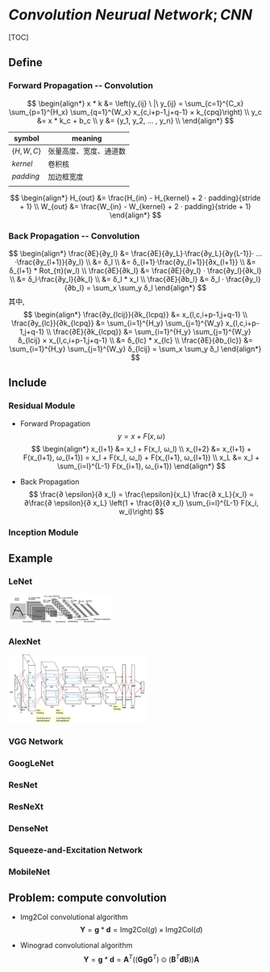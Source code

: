# $Convolution\ Neurual\ Network ; CNN$

[TOC]

## Define 

### Forward Propagation -- Convolution

$$
\begin{align*}
  x * k &= \left(y_{ij} \ |\ y_{ij} = \sum_{c=1}^{C_x} \sum_{p=1}^{H_x} \sum_{q=1}^{W_x} x_{c,i+p-1,j+q-1} × k_{cpq}\right)  \\
  y_c &= x * k_c + b_c  \\
  y &= {y_1, y_2, ... , y_n}  \\
\end{align*}
$$


  |symbol|meaning|
  |---|---|
  |$\{H, W, C\}$|张量高度、宽度、通道数|
  |$kernel$| 卷积核 |
  |$padding$| 加边框宽度 |
  |||

$$
\begin{align*}
    H_{out} &= \frac{H_{in} - H_{kernel} + 2 · padding}{stride + 1}  \\
    W_{out} &= \frac{W_{in} -  W_{kernel} + 2 · padding}{stride + 1}   
  \end{align*}
$$

### Back Propagation -- Convolution
$$
\begin{align*}
  \frac{∂E}{∂y_l} &= \frac{∂E}{∂y_L}·\frac{∂y_L}{∂y{L-1}}· ... ·\frac{∂y_{l+1}}{∂y_l}  \\
  &= δ_l \\
  &= δ_{l+1}·\frac{∂y_{l+1}}{∂x_{l+1}} \\
  &= δ_{l+1} * Rot_{π}(w_l)  \\
  \frac{∂E}{∂k_l} 
  &= \frac{∂E}{∂y_l} · \frac{∂y_l}{∂k_l} \\
  &= δ_l·\frac{∂y_l}{∂k_l}  \\
  &= δ_l * x_l  \\
  \frac{∂E}{∂b_l} &= δ_l · \frac{∂y_l}{∂b_l} = \sum_x \sum_y δ_l
\end{align*}
$$
其中,
$$
\begin{align*}
  \frac{∂y_{lcij}}{∂k_{lcpq}} &= x_{l,c,i+p-1,j+q-1}  \\
  \frac{∂y_{lc}}{∂k_{lcpq}} &= \sum_{i=1}^{H_y} \sum_{j=1}^{W_y} x_{l,c,i+p-1,j+q-1}  \\
  \frac{∂E}{∂k_{lcpq}} &= \sum_{i=1}^{H_y} \sum_{j=1}^{W_y} δ_{lcij} × x_{l,c,i+p-1,j+q-1}  \\
  &= δ_{lc} * x_{lc}  \\
  \frac{∂E}{∂b_{lc}} &= \sum_{i=1}^{H_y} \sum_{j=1}^{W_y} δ_{lcij} = \sum_x \sum_y δ_l
\end{align*}
$$

## Include

### Residual Module

- Forward Propagation
  $$
  y = x + F(x, ω)
  $$
  $$
  \begin{align*}
    x_{l+1} &= x_l + F(x_l, ω_l)  \\
    x_{l+2} &= x_{l+1} + F(x_{l+1}, ω_{l+1}) = x_l + F(x_l, ω_l) + F(x_{l+1}, ω_{l+1})  \\
    x_L &= x_l + \sum_{i=l}^{L-1} F(x_{i+1}, ω_{i+1})
  \end{align*}
  $$

- Back Propagation
  $$
    \frac{∂ \epsilon}{∂ x_l} = \frac{\epsilon}{x_L} \frac{∂ x_L}{x_l} = ∂\frac{∂ \epsilon}{∂ x_L} \left(1 + \frac{∂}{∂ x_l} \sum_{i=l}^{L-1} F(x_i, w_i)\right)
  $$

### Inception Module

## Example

### LeNet

<img src="assets/11TI1aGBZ4dybR6__DI9dzA.png" alt="img" style="zoom: 20%;" />

### AlexNet

<img src="assets/1wzflNwJw9QkjWWvTosXhNw.png" alt="img" style="zoom: 33%;" />

### VGG Network

### GoogLeNet

### ResNet

### ResNeXt

### DenseNet

### Squeeze-and-Excitation Network

### MobileNet

## Problem: compute convolution
* Img2Col convolutional algorithm  
  $$
  \boldsymbol Y = \boldsymbol g * \boldsymbol d = \text{Img2Col}(g) \times \text{Img2Col}(d)
  $$

* Winograd convolutional algorithm
  $$
  \boldsymbol Y = \boldsymbol g * \boldsymbol d = \boldsymbol A^T ((\boldsymbol G \boldsymbol g \boldsymbol G^T) \odot (\boldsymbol B^T \boldsymbol d \boldsymbol B)) \boldsymbol A
  $$